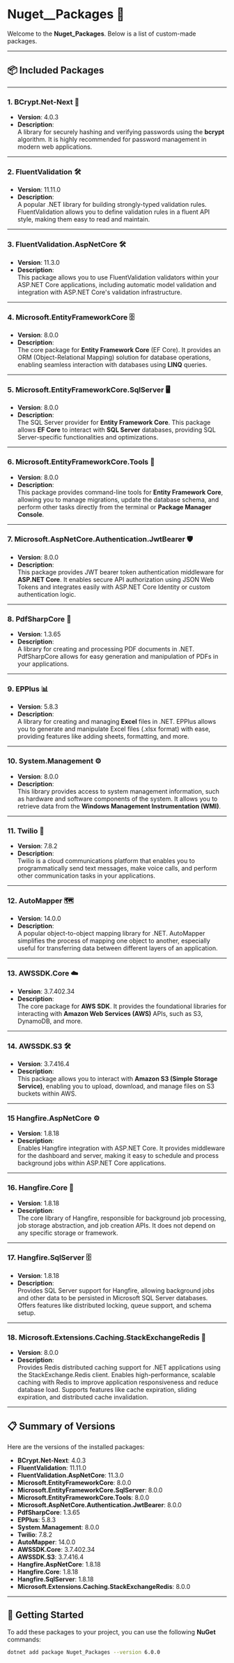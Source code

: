 # Nuget__Packages 🚀  

Welcome to the **Nuget_Packages**. Below is a list of custom-made packages.

---

## 📦 Included Packages

---

### 1. **BCrypt.Net-Next** 🔐  
   - **Version**: 4.0.3  
   - **Description**:  
     A library for securely hashing and verifying passwords using the **bcrypt** algorithm. It is highly recommended for password management in modern web applications.

---

### 2. **FluentValidation** 🛠️  
   - **Version**: 11.11.0  
   - **Description**:  
     A popular .NET library for building strongly-typed validation rules. FluentValidation allows you to define validation rules in a fluent API style, making them easy to read and maintain.

---

### 3. **FluentValidation.AspNetCore** 🛠️  
   - **Version**: 11.3.0  
   - **Description**:  
     This package allows you to use FluentValidation validators within your ASP.NET Core applications, including automatic model validation and integration with ASP.NET Core's validation infrastructure.
---

### 4. **Microsoft.EntityFrameworkCore** 🗄️  
   - **Version**: 8.0.0  
   - **Description**:  
     The core package for **Entity Framework Core** (EF Core). It provides an ORM (Object-Relational Mapping) solution for database operations, enabling seamless interaction with databases using **LINQ** queries.

---

### 5. **Microsoft.EntityFrameworkCore.SqlServer** 🖥️  
   - **Version**: 8.0.0  
   - **Description**:  
     The SQL Server provider for **Entity Framework Core**. This package allows **EF Core** to interact with **SQL Server** databases, providing SQL Server-specific functionalities and optimizations.

---

### 6. **Microsoft.EntityFrameworkCore.Tools** 🔧  
   - **Version**: 8.0.0  
   - **Description**:  
     This package provides command-line tools for **Entity Framework Core**, allowing you to manage migrations, update the database schema, and perform other tasks directly from the terminal or **Package Manager Console**.

---

### 7. **Microsoft.AspNetCore.Authentication.JwtBearer** 🛡️  
   - **Version**: 8.0.0  
   - **Description**:  
     This package provides JWT bearer token authentication middleware for **ASP.NET Core**. It enables secure API authorization using JSON Web Tokens and integrates easily with ASP.NET Core Identity or custom authentication logic.

---

### 8. **PdfSharpCore** 📄  
   - **Version**: 1.3.65  
   - **Description**:  
     A library for creating and processing PDF documents in .NET. PdfSharpCore allows for easy generation and manipulation of PDFs in your applications.

---

### 9. **EPPlus** 📊  
   - **Version**: 5.8.3  
   - **Description**:  
     A library for creating and managing **Excel** files in .NET. EPPlus allows you to generate and manipulate Excel files (.xlsx format) with ease, providing features like adding sheets, formatting, and more.

---

### 10. **System.Management** ⚙️  
   - **Version**: 8.0.0  
   - **Description**:  
     This library provides access to system management information, such as hardware and software components of the system. It allows you to retrieve data from the **Windows Management Instrumentation (WMI)**.

---

### 11. **Twilio** 📱  
   - **Version**: 7.8.2  
   - **Description**:  
     Twilio is a cloud communications platform that enables you to programmatically send text messages, make voice calls, and perform other communication tasks in your applications.

---

### 12. **AutoMapper** 🗺️  
   - **Version**: 14.0.0  
   - **Description**:  
     A popular object-to-object mapping library for .NET. AutoMapper simplifies the process of mapping one object to another, especially useful for transferring data between different layers of an application.

---

### 13. **AWSSDK.Core** ☁️  
   - **Version**: 3.7.402.34  
   - **Description**:  
     The core package for **AWS SDK**. It provides the foundational libraries for interacting with **Amazon Web Services (AWS)** APIs, such as S3, DynamoDB, and more.

---

### 14. **AWSSDK.S3** 🛠️  
   - **Version**: 3.7.416.4  
   - **Description**:  
     This package allows you to interact with **Amazon S3 (Simple Storage Service)**, enabling you to upload, download, and manage files on S3 buckets within AWS.

---

### 15 **Hangfire.AspNetCore** ⚙️  
   - **Version**: 1.8.18
   - **Description**:  
     Enables Hangfire integration with ASP.NET Core. It provides middleware for the dashboard and server, making it easy to schedule and process background jobs within ASP.NET Core applications.

---

### 16. **Hangfire.Core** 🧠
   - **Version**: 1.8.18
   - **Description**:  
     The core library of Hangfire, responsible for background job processing, job storage abstraction, and job creation APIs. It does not depend on any specific storage or framework.

---

### 17. **Hangfire.SqlServer** 🗄️
   - **Version**: 1.8.18
   - **Description**:  
     Provides SQL Server support for Hangfire, allowing background jobs and other data to be persisted in Microsoft SQL Server databases. Offers features like distributed locking, queue support, and schema setup.

---

### 18. **Microsoft.Extensions.Caching.StackExchangeRedis** 🔴
   - **Version**: 8.0.0
   - **Description**:  
     Provides Redis distributed caching support for .NET applications using the StackExchange.Redis client. Enables high-performance, scalable caching with Redis to improve application responsiveness and reduce database load. Supports features like cache expiration, sliding expiration, and distributed cache invalidation.

---

## 📋 Summary of Versions

Here are the versions of the installed packages:

- **BCrypt.Net-Next**: 4.0.3  
- **FluentValidation**: 11.11.0
- **FluentValidation.AspNetCore**: 11.3.0    
- **Microsoft.EntityFrameworkCore**: 8.0.0  
- **Microsoft.EntityFrameworkCore.SqlServer**: 8.0.0  
- **Microsoft.EntityFrameworkCore.Tools**: 8.0.0  
- **Microsoft.AspNetCore.Authentication.JwtBearer**: 8.0.0  
- **PdfSharpCore**: 1.3.65  
- **EPPlus**: 5.8.3  
- **System.Management**: 8.0.0  
- **Twilio**: 7.8.2  
- **AutoMapper**: 14.0.0  
- **AWSSDK.Core**: 3.7.402.34  
- **AWSSDK.S3**: 3.7.416.4
- **Hangfire.AspNetCore**: 1.8.18
- **Hangfire.Core**: 1.8.18
- **Hangfire.SqlServer**: 1.8.18
- **Microsoft.Extensions.Caching.StackExchangeRedis**: 8.0.0

---

## 🚀 Getting Started

To add these packages to your project, you can use the following **NuGet** commands:

```bash
dotnet add package Nuget_Packages --version 6.0.0
